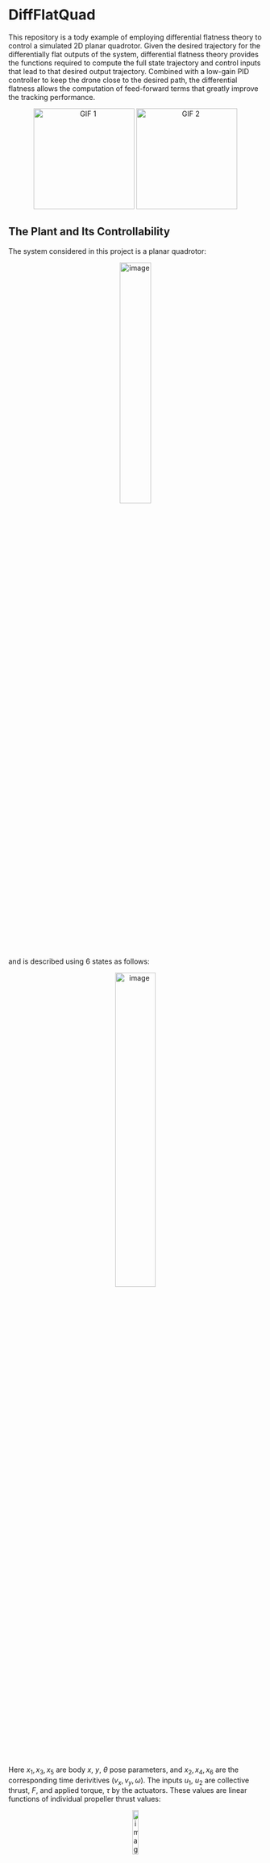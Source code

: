 # DiffFlatQuad
This repository is a tody example of employing differential flatness theory to control a simulated 2D planar quadrotor. Given the desired trajectory for the differentially flat outputs of the system, differential flatness theory provides the functions required to compute the full state trajectory and control inputs that lead to that desired output trajectory. Combined with a low-gain PID controller to keep the drone close to the desired path, the differential flatness allows the computation of feed-forward terms that greatly improve the tracking performance.
<p align="center">
  <img src="docs/without_flatness.gif" alt="GIF 1" width="200"/>
  <img src="docs/without_flatness.gif" alt="GIF 2" width="200"/>
</p>

## The Plant and Its Controllability
The system considered in this project is a planar quadrotor:
<p align="center">
  <img src="docs/plant.png" alt="image" width="35%" height="auto"/>
</p>

and is described using 6 states as follows:

<!-- $
\left[\begin{matrix}\operatorname{\dot{x}_{1}}{\left(t \right)}\\\operatorname{\dot{x}_{2}}{\left(t \right)}\\\operatorname{\dot{x}_{3}}{\left(t \right)}\\\operatorname{\dot{x}_{4}}{\left(t \right)}\\\operatorname{\dot{x}_{5}}{\left(t \right)}\\\operatorname{\dot{x}_{6}}{\left(t \right)}\end{matrix}\right] = 
\left[\begin{matrix}\operatorname{x_{2}}{\left(t \right)}\\- \frac{\operatorname{u_{1}}{\left(t \right)} \sin{\left(\operatorname{x_{5}}{\left(t \right)} \right)}}{m}\\\operatorname{x_{4}}{\left(t \right)}\\- g + \frac{\operatorname{u_{1}}{\left(t \right)} \cos{\left(\operatorname{x_{5}}{\left(t \right)} \right)}}{m}\\\operatorname{x_{6}}{\left(t \right)}\\\frac{\operatorname{u_{1}}{\left(t \right)}}{J}\end{matrix}\right]
$ -->
<p align="center">
  <img src="docs/plant_eq.png" alt="image" width="40%" height="auto"/>
</p>

Here $x_1, x_3, x_5$ are body $x, \ y, \ \theta$ pose parameters, and $x_2, x_4, x_6$ are the corresponding time derivitives ($v_x, v_y, \omega$). The inputs $u_1, \ u_2$ are collective thrust, $F$, and applied torque, $\tau$ by the actuators. These values are linear functions of individual propeller thrust values:
<!-- $
\begin{align}
\tau =& \frac{F_2-F_1}{l}\\
F =& \frac{F_2+F_1}{2}
\end{align}
$ -->

<p align="center">
  <img src="docs/mixer_eq.png" alt="image" width="15%" height="auto"/>
</p>

where $F_1$ and $F_2$ are the thrust produced by the individual propellers and $l$ is the length from the center of the drone to the motor attachment point. Finally, mass and inertia are represented with $m, J$, and gravity with $g$.

**Note:** Rotational dynamics is decoupled from the position and is described by a double integration of the inertia-normalized body torque. As such, quadrotors usually have a cascade control structure where the inner-loop controller exercises control over the body angular rate, and the other-loop control maintains the body pose tracking.  

Here, we provide a simple simulator based on Pygame that can be instantiated as follows: 

```python
from DiffFlatQuad.robot import PlanerQuadrotor
quadrotor = PlanerQuadrotor(rendering=True, dt=1e-2)
#The simulation loop
while quadrotor.running():
    quadrotor.step(T=0.0000, F=9.8)
    time.sleep(0.01)
```

### Controllability Analysis
Before moving on to the control design, we first need to investigate the controllability of the plant under study. First, note that the plant may be put into control-affine forms as:

<!-- \mathbf{\dot{x}} = &\mathbf{f}(\mathbf{x})+\mathbf{g_1}(\mathbf{x})u_1+ \mathbf{g_2}(\mathbf{x})u_2\\
\mathbf{f} = \left[\begin{matrix}\operatorname{x_{2}}\\0\\\operatorname{x_{4}}\\- g\\\operatorname{x_{6}}\\0\end{matrix}\right], \
&\mathbf{g}_1 = \left[\begin{matrix}0\\- \frac{\sin{\left(\operatorname{x_{5}}{\left(t \right)} \right)}}{m}\\0\\\frac{\cos{\left(\operatorname{x_{5}}{\left(t \right)} \right)}}{m}\\0\\0\end{matrix}\right], \
\mathbf{g}_2 = \left[\begin{matrix}0\\0\\0\\0\\0\\\frac{1}{J}\end{matrix}\right] -->
<p align="center">
  <img src="docs/plant_decom_eq.png" alt="image" width="60%" height="auto"/>
</p>

We employ ideas from nonlinear control theory and differential geometry to investigate the controllability of the plant.

**Theorem:** System $\dot{x}=f(x)+g(x)u$ with $x \in \mathbb{R}^n$ and $u \in \mathbb{R}^m$ is controllable if distribution $\Delta_{c2}$, the smallest distrribution spanned by columns of $g$, $span\{g_1, g_2\}$, and invariant to $g_1, g_2, f$, has rank $n$. 

Let's first instantiate a robot and get the symbolic system equations as follows:

```python
from DiffFlatQuad.robot import PlanerQuadrotor
robot = PlanerQuadrotor(rendering=False)

# Get the sympy symbolic expressions describing the plant
f = robot.getSymbolicF()
g = robot.getSymbolicG()
x = robot.symbolic_state
g1 = g[:,0]
g2 = g[:,1]
t = sp.symbols('t')
```
Then, use the following two helper functions to compute the Lie derivatives and brackets for the next step:

```python
def lieDerivative(a, b, x):
    """ 
    returns the L_a(b)
    """
    return b.jacobian(x)*a

def lieBracket(a,b,x):
    """
    returns the Lie bracket [a,b] = L_{a}b - L_{b}a
    """
    return lieDerivative(a, b, x)-lieDerivative(b, a, x)
```

**Reminder:** Distribution $\Delta$ is said to be invariant to be invariant to vector field $f$ if for all $\tau \in \Delta$, Lie bracket $[\tau, f]$ is also in $\Delta$.

To find the distribution $\Delta_{c2}$, we simply start with $\Delta = span\{g_1, g_2\}$ and compute the Lie brackets between $g1, g2$ and $f,g1,g2$ and add the result to the distribution if it's not already part of it. We continues this process until the rank of $\Delta_{c2}$ stops growing:

<p align="center">
  <img src="docs/alg.png" alt="image" width="75%" height="auto"/>
</p>

The Python implementation of this is:

```python
def isInDist(dist, vec):
    """
    Is vec in distribution dist?
    """
    d = dist[0].copy()
    for i in range(len(dist)-1):
        d = d.row_join(dist[i+1])
    rank1 = d.rank()
    d = d.row_join(vec)
    rank2 = d.rank()
    if rank2 > rank1:
        return False
    else:
        return True
    
def getDistRank(dist):
    """
    return the rank of distribution spanned by a list of vecs in dist
    """
    d = dist[0].copy()
    for i in range(len(dist)-1):
        d = d.row_join(dist[i+1])
    return d.rank()

def getSmallestInvariantDistribution(dist, vec_fields, x):
    """
    Returns the smallest distribution invariant to vectors in the 
    vec_fields list and containing distribution spanned by the 
    vector fields in the dist list. 
    """
    running = True
    result = []
    result +=dist
    while running:
        added_something = False
        for vec1 in result:
            for vec2 in vec_fields:
                vec3 = lieBracket(vec1, vec2, x)
                if not isInDist(result, vec3):
                    result +=[vec3]
                    added_something = True
        if not added_something:
            running = False
    
    return result
```

Using these functions, we can now compute the $\Delta_{c2}$ for our quadrotor plant. The result is shown in the following and its rank is 6, which is equal to the number of states and implies that the system is controllable.

<p align="center">
  <img src="docs/controllability_dist.png" alt="image" width="75%" height="auto"/>
</p>

## Controlling The Robot and Differential Flatness

Now that the controllability of the system is shown, we can move on to designing a controller for the robot. We will first define differentially flat systems and then we will use it to design a controller. 

### Differentially Flat Systems

System $\dot{x} = f(x,u)$, $x \in \mathbb{R}^n$ and $u \in \mathbb{R}^m$ is said to be differentially flat if there exists a function $z = \alpha(x,u, \dot{u}, ..., u^{(p)})$ from state and time derivatives of input to a set of outputs $z$ equal in number to the number of inputs such that we can reconstruct the whole state and input trajectory given the flat output $z$ and its time derivatives without integrating the dynamics:
<!-- 
x = &\beta(z,u, \dot{z}, ..., z^{(q)})\\
u = &\gamma(z,u, \dot{z}, ..., z^{(q)}) -->
<p align="center">
  <img src="docs/diff_flat.png" alt="image" width="25%" height="auto"/>
</p>

#### The Planar Quadrotor
For our planar quadrotor, the center of mass position $x_1,x_3$ are the flat outputs based upon which, the state and input trajectories may be computed as follows ([a great video showing this](https://www.youtube.com/watch?v=ohBJ0BCtZWQ)):

<!-- \left[\begin{matrix}\operatorname{{x}_{1}}{\left(t \right)}\\\operatorname{{x}_{2}}{\left(t \right)}\\\operatorname{{x}_{3}}{\left(t \right)}\\\operatorname{{x}_{4}}{\left(t \right)}\\\operatorname{{x}_{5}}{\left(t \right)}\\\operatorname{{x}_{6}}{\left(t \right)}\end{matrix}\right] = 
\left[\begin{matrix}\operatorname{x_{1}}{\left(t \right)}\\\frac{d}{d t} \operatorname{x_{1}}{\left(t \right)}\\\operatorname{x_{3}}{\left(t \right)}\\\frac{d}{d t} \operatorname{x_{3}}{\left(t \right)}\\\operatorname{atan_{2}}{\left(- \frac{d^{2}}{d t^{2}} \operatorname{x_{1}}{\left(t \right)},g + \frac{d^{2}}{d t^{2}} \operatorname{x_{3}}{\left(t \right)} \right)}\\- \frac{\left(g + \frac{d^{2}}{d t^{2}} \operatorname{x_{3}}{\left(t \right)}\right) \frac{d^{3}}{d t^{3}} \operatorname{x_{1}}{\left(t \right)}}{\left(g + \frac{d^{2}}{d t^{2}} \operatorname{x_{3}}{\left(t \right)}\right)^{2} + \left(\frac{d^{2}}{d t^{2}} \operatorname{x_{1}}{\left(t \right)}\right)^{2}} + \frac{\frac{d^{2}}{d t^{2}} \operatorname{x_{1}}{\left(t \right)} \frac{d^{3}}{d t^{3}} \operatorname{x_{3}}{\left(t \right)}}{\left(g + \frac{d^{2}}{d t^{2}} \operatorname{x_{3}}{\left(t \right)}\right)^{2} + \left(\frac{d^{2}}{d t^{2}} \operatorname{x_{1}}{\left(t \right)}\right)^{2}}\end{matrix}\right] -->

<p align="center">
  <img src="docs/diff_flat_state.png" alt="image" width="60%" height="auto"/>
</p>
<!-- \mathbf{u} = \left[\begin{matrix}m \sqrt{\left(g + \frac{d^{2}}{d t^{2}} \operatorname{x_{3}}{\left(t \right)}\right)^{2} + \left(\frac{d^{2}}{d t^{2}} \operatorname{x_{1}}{\left(t \right)}\right)^{2}}\\\frac{J \left(2 \left(\left(g + \frac{d^{2}}{d t^{2}} \operatorname{x_{3}}{\left(t \right)}\right) \frac{d^{3}}{d t^{3}} \operatorname{x_{1}}{\left(t \right)} - \frac{d^{2}}{d t^{2}} \operatorname{x_{1}}{\left(t \right)} \frac{d^{3}}{d t^{3}} \operatorname{x_{3}}{\left(t \right)}\right) \left(\left(g + \frac{d^{2}}{d t^{2}} \operatorname{x_{3}}{\left(t \right)}\right) \frac{d^{3}}{d t^{3}} \operatorname{x_{3}}{\left(t \right)} + \frac{d^{2}}{d t^{2}} \operatorname{x_{1}}{\left(t \right)} \frac{d^{3}}{d t^{3}} \operatorname{x_{1}}{\left(t \right)}\right) - \left(\left(g + \frac{d^{2}}{d t^{2}} \operatorname{x_{3}}{\left(t \right)}\right) \frac{d^{4}}{d t^{4}} \operatorname{x_{1}}{\left(t \right)} - \frac{d^{2}}{d t^{2}} \operatorname{x_{1}}{\left(t \right)} \frac{d^{4}}{d t^{4}} \operatorname{x_{3}}{\left(t \right)}\right) \left(\left(g + \frac{d^{2}}{d t^{2}} \operatorname{x_{3}}{\left(t \right)}\right)^{2} + \left(\frac{d^{2}}{d t^{2}} \operatorname{x_{1}}{\left(t \right)}\right)^{2}\right)\right)}{\left(\left(g + \frac{d^{2}}{d t^{2}} \operatorname{x_{3}}{\left(t \right)}\right)^{2} + \left(\frac{d^{2}}{d t^{2}} \operatorname{x_{1}}{\left(t \right)}\right)^{2}\right)^{2}}\end{matrix}\right] -->
<p align="center">
  <img src="docs/diff_flat_input.png" alt="image" width="100%" height="auto"/>
</p>

Note that the highest degree of flat output derivative is 4 which corresponds to the snap. Therefore, the designed desired trajectory must be smooth up to the 4th order and to avoid actuation saturation, minimum-snap trajectories should be designed. 

### Open-Loop Control
Given the mappings from the desired flat output and the corresponding derivatives to the inputs and states, we can perform a simple test to see how the simulated quadrotor behaves when subjected to the computed input commands. Ideally, the drone should perfectly follow the desired trajectory. 

For the sake of simplicity, we chose a circular trajectory parametrized as $x=cos(\omega t), y=sin(\omega t)$ as reference trajectory and computed its derivatives up to the 4'th order (Look at `controller.ipynb` notebook). After applying the corresponding computed inputs to the simulated quadrotor, get the following response:

<p align="center">
  <img src="results/openloop_performance.png" alt="image" width="75%" height="auto"/>
</p>

As we can see, even though initially the drone stays close to the desired trajectory, after a short amount of time it deviates as there are no feedback loops to correct for the numerical inaccuracies (in this case forward Eular integration errors). To account for this, we need the magic of feedback!

### Close-Loop Control

In this section, we use the methodology described in [here](https://arxiv.org/abs/1712.02402). First, we design a simple PI body rate controller. This is a common practice in the drone industrey to control the body angular rate of the drone through the gyroscope measurements feedback to regulate the body torques. As mentioned earlier, the system dynamics from torque to body rate is a simple single integrator and is decoupled from the positional states (neglecting aerodynamic effects).

The PI controller is implemented as follows:

```python
class PIController():
    def __init__(self, n, Kp, Ki, dt=0.01):
        self.dt = dt
        self.Kp = Kp
        self.Ki = Ki
        self.n = n
        self.e_integrated = np.zeros((n,1))
    def reset(self):
        self.e_integrated = np.zeros((self.n,1))    

    def update(self, x, x_des):
        e = x_des - x
        self.e_integrated += e * self.dt
        return self.Kp*e + self.Ki*self.e_integrated
```

The application of this controller to the simulated drone with $K_p=10, K_i=0.1$ yields the following tracking performance:

<p align="center">
  <img src="results/body_rate_with_PI.png" alt="image" width="75%" height="auto"/>
</p>

Having this inner-loop body rate controller, we can move on to the outer-loop position controller. Given the desired position and velocity of the robot, we compute a desired acceleration using a PD control law as follows:
<!-- 
$
a_{\text{des}} = K_p(\mathbf{x}-\mathbf{x}_{\text{des}})+K_v(\mathbf{v}-\mathbf{v}_{\text{des}}) + g \mathbf{z}_w
$ -->
<p align="center">
  <img src="docs/desired_accel.png" alt="image" height="auto"/>
</p>

Here, $\mathbf{z}_w$ is the world frame z-axis direction. We project this acceleration on the body-z-axis of the drone ($\mathbf{z}_B$) as follows:
<!-- F = m \times \mathbf{a}_{des}^T\mathbf{z}_B -->

<p align="center">
  <img src="docs/pd_thrust_projection.png" alt="image" height="auto"/>
</p>

Furthermore, we control the body orientation ($\theta$) such that the body z-axis ($\mathbf{Z}_B$) aligns with the direction of the desired acceleration. The implementation of this attitude controller is provided in `controller.ipynb`. The output of this controller is the desired body angular velocity ($\omega_{des}$) which is fed to the inner loop body rate controller to track. 

Implementing this on the simulated robot leads to the following tracking performance:

<p align="center">
  <img src="results/pd_no_ff_performance.png" alt="image" width="75%" height="auto"/>
</p>

We note that the robot is not able to accurately track the desired trajectory. This is due to the fact that the controller in this section has no feed-forward terms and the drone has to encounter a tracking error to produce corrective action. 

#### Incorporation of Feed-Forward Terms

Now that we have a quadrotor with close-loop position feedback, we can use the differential flatness analysis we performed earlier to compute feed-forward terms for the body rate and thrust controllers to eliminate the drift we saw in the previous section. In other words, in this section, the feed-forward terms from the differential flatness studies will guide the drone along the desired trajectory while the PD controller corrects for the numerical integration errors and other sources of uncertainty to keep the drone on track.

To do this, we simply add a feed-forward acceleration term to the desired acceleration computed in the previous section and compute the thrust command as $F = m \times (\mathbf{a}_{des}+\mathbf{a}_{ref})^T\mathbf{z}_B$. Additionally, we use the $\beta(.)$ function to get the body angular rate corresponding to the desired flat-output trajectory and add it to the $\omega_{des}$ from the previous section before feeding it to the body rate controller. With this modification, we achieve the following result:

<p align="center">
  <img src="results/pd_with_ff_performance.png" alt="image" width="75%" height="auto"/>
</p>

As expected, the drift is completely eliminated and the drone sticks to the desired trajectory very closely.

## Conclusion
This project provided a simple toy example that to illustrate the ideas behind exploiting the differential flatness of quadrotor dynamics for accurate pose tracking of this wonderful robot. These ideas can be easily extended to the full 3D quadrotor system. In the future, this extension will be done and a link to it will be added [here]().